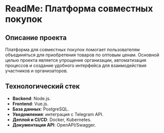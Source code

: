 # ReadMe: Платформа совместных покупок

## Описание проекта
Платформа для совместных покупок помогает пользователям объединяться для приобретения товаров по оптовым ценам. Основной целью проекта является упрощение организации, автоматизация процессов и создание удобного интерфейса для взаимодействия участников и организаторов.

## Технологический стек
- **Backend**: Node.js.
- **Frontend**: Vue.js.
- **База данных**: PostgreSQL.
- **Уведомления**: интеграция с Telegram API.
- **Деплой и CI/CD**: Docker, Kubernetes.
- **Документация API**: OpenAPI/Swagger.
